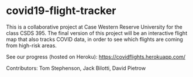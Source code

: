 # covid19-flight-tracker

This is a collaborative project at Case Western Reserve University for the class CSDS 395. 
The final version of this project will be an interactive flight map that also tracks COVID data, in order to see which flights are coming from high-risk areas.

See our progress (hosted on Heroku): https://covidflights.herokuapp.com/

Contributors: Tom Stephenson, Jack Bilotti, David Pietrow
